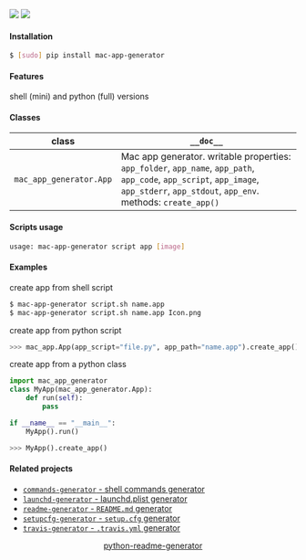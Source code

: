 <!--
https://pypi.org/project/readme-generator/
https://pypi.org/project/python-readme-generator/
-->

[![](https://img.shields.io/badge/OS-MacOS-blue.svg?longCache=True)]()
[![](https://img.shields.io/pypi/pyversions/mac-app-generator.svg?longCache=True)](https://pypi.org/project/mac-app-generator/)

#### Installation
```bash
$ [sudo] pip install mac-app-generator
```

#### Features
shell (mini) and python (full) versions

#### Classes
class|`__doc__`
-|-
`mac_app_generator.App` |Mac app generator. writable properties: `app_folder`, `app_name`, `app_path`, `app_code`, `app_script`, `app_image`, `app_stderr`, `app_stdout`, `app_env`. methods: `create_app()`

#### Scripts usage
```bash
usage: mac-app-generator script app [image]
```

#### Examples
create app from shell script
```bash
$ mac-app-generator script.sh name.app
$ mac-app-generator script.sh name.app Icon.png
```

create app from python script
```python
>>> mac_app.App(app_script="file.py", app_path="name.app").create_app()
```

create app from a python class
```python
import mac_app_generator
class MyApp(mac_app_generator.App):
    def run(self):
        pass

if __name__ == "__main__":
    MyApp().run()
```

```python
>>> MyApp().create_app()
```

#### Related projects
+   [`commands-generator` - shell commands generator](https://pypi.org/project/commands-generator/)
+   [`launchd-generator` - launchd.plist generator](https://pypi.org/project/launchd-generator/)
+   [`readme-generator` - `README.md` generator](https://pypi.org/project/readme-generator/)
+   [`setupcfg-generator` - `setup.cfg` generator](https://pypi.org/project/setupcfg-generator/)
+   [`travis-generator` - `.travis.yml` generator](https://pypi.org/project/travis-generator/)

<p align="center">
    <a href="https://pypi.org/project/python-readme-generator/">python-readme-generator</a>
</p>